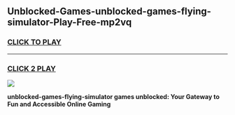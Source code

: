 
## Unblocked-Games-unblocked-games-flying-simulator-Play-Free-mp2vq
<h3>
<a href="https://premium76.site?title=unblocked-games-flying-simulator&ref=22A">CLICK TO PLAY</a></h3>
<hr>

<h3>
<a href="https://premium76.site?title=unblocked-games-flying-simulator&ref=22A">CLICK 2 PLAY</a>
  
</h3>

<a href="https://premium76.site?title=unblocked-games-flying-simulator&ref=22A"><img src="https://clearcache.store/games.png"></a>


**unblocked-games-flying-simulator games unblocked: Your Gateway to Fun and Accessible Online Gaming**

